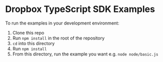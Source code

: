 # Dropbox TypeScript SDK Examples

To run the examples in your development environment:

1. Clone this repo
2. Run `npm install` in the root of the repository
3. `cd` into this directory
4. Run `npm install`
3. From this directory, run the example you want
e.g. `node node/basic.js`
